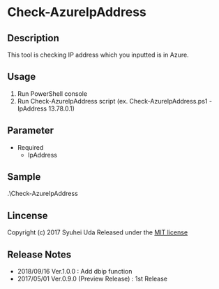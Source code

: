 # Check-AzureIpAddress

## Description
This tool is checking IP address which you inputted is in Azure.

## Usage
1. Run PowerShell console
2. Run Check-AzureIpAddress script (ex. Check-AzureIpAddress.ps1 -IpAddress 13.78.0.1)

## Parameter
* Required
    * IpAddress
    
## Sample
.\Check-AzureIpAddress

## Lincense
Copyright (c) 2017 Syuhei Uda
Released under the [MIT license](http://opensource.org/licenses/mit-license.php )

## Release Notes
* 2018/09/16 Ver.1.0.0 : Add dbip function
* 2017/05/01 Ver.0.9.0 (Preview Release) : 1st Release